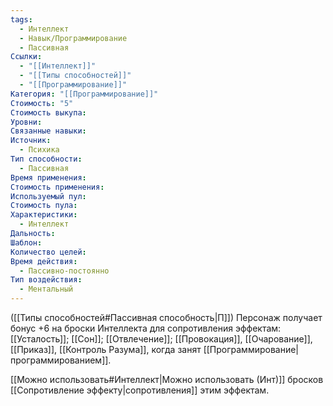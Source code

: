 ```yaml
---
tags:
  - Интеллект
  - Навык/Программирование
  - Пассивная
Ссылки:
  - "[[Интеллект]]"
  - "[[Типы способностей]]"
  - "[[Программирование]]"
Категория: "[[Программирование]]"
Стоимость: "5"
Стоимость выкупа: 
Уровни: 
Связанные навыки: 
Источник:
  - Психика
Тип способности:
  - Пассивная
Время применения: 
Стоимость применения: 
Используемый пул: 
Стоимость пула: 
Характеристики:
  - Интеллект
Дальность: 
Шаблон: 
Количество целей: 
Время действия:
  - Пассивно-постоянно
Тип воздействия:
  - Ментальный
---
```

([[Типы способностей#Пассивная способность|П]]) Персонаж получает бонус +6 на броски Интеллекта для сопротивления эффектам: [[Усталость]]; [[Сон]]; [[Отвлечение]]; [[Провокация]], [[Очарование]], [[Приказ]], [[Контроль Разума]], когда занят [[Программирование|программированием]]. 

[[Можно использовать#Интеллект|Можно использовать (Инт)]] бросков [[Сопротивление эффекту|сопротивления]] этим эффектам. 